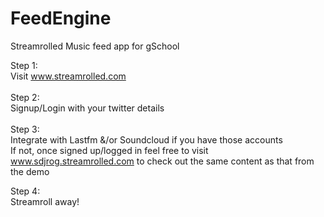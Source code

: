 FeedEngine
==========

Streamrolled Music feed app for gSchool

Step 1: <br>
Visit www.streamrolled.com<br>
<br>
Step 2:<br>
Signup/Login with your twitter details<br>
<br>
Step 3: <br>
Integrate with Lastfm &/or Soundcloud if you have those accounts<br>
If not, once signed up/logged in feel free to visit www.sdjrog.streamrolled.com to check out the same content as that from the demo <br>

Step 4: <br>
Streamroll away!<br>
